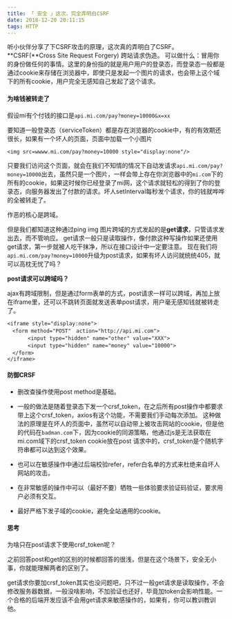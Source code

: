 ```yaml
---
title: 「 安全 」这次，完全弄明白CSRF
date: 2018-12-20 20:11:15
tags: HTTP
---
```

听小伙伴分享了下CSRF攻击的原理，这次真的弄明白了CSRF。
**CSRF\(**Cross Site Request Forgery\) 跨站请求伪造。
可以做什么：冒用你的身份做任何的事情。这里的身份指的就是用户用户的登录态，而登录态一般都是通过cookie来存储在浏览器中，即使只是发起一个图片的请求，也会带上这个域下的所有cookie，用户完全无感知自己发起了这个请求。
<!-- more -->

#### 为啥钱被转走了

假设mi有个付钱的接口是`api.mi.com/pay?money=10000&x=xx`

要知道一般登录态（serviceToken）都是存在浏览器的cookie中，有的有效期还很长，如果有一个坏人的页面，页面中加载一个小图片

```
<img src=wwww.mi.com/pay?money=10000 style="display:none"/>
```

只要我们访问这个页面，就会在我们不知情的情况下自动发请求`api.mi.com/pay?money=10000`出去，虽然只是一个图片，一样会带上存在你浏览器中的`mi.com`下的所有的cookie，如果这时候你已经登录了mi网，这个请求就轻松的得到了你的登录态，向服务器发出了付款的请求。坏人setInterval每秒发个请求，你的钱就哗哗的全被转走了。

作恶的核心是跨域。

但是我们都知道这种通过ping img 图片跨域的方式发起的是**get请求**，只管请求发出去，而不管响应。
get请求一般只是读取操作，像付款这种写操作如果还使用get请求，第一步就被人吃干抹净，所以在接口设计中一定要注意。
现在我们将`api.mi.com/pay?money=10000`升级为post请求，如果有坏人访问就统统405，就可以高枕无忧了吗？

**post请求可以跨域吗？**

ajax有跨域限制，但是通过form表单的方式，post请求一样可以跨域，再加上放在iframe里，还可以不跳转页面就发送表单post请求，用户毫无感知钱就被转走了。

```
<iframe style="display:none">
　<form method="POST"　action="http://api.mi.com">
　　　　<input type="hidden" name="other" value="XXX">
　　　　<input type="hidden" name="money" value="10000">
　</form>
</iframe>
```

#### 防御CRSF

* 删改查操作使用post method是基础。
* 一般的做法是随着登录态下发一个crsf\_token，在之后所有post操作中都要求带上这个crsf\_token，axios有这个功能，不需要我们手动每次添加。 这种做法的原理是在坏人的页面中，虽然可以自动带上被攻击网站的cookie，但是他的代码在`badman.com`下，因为cookie的同源策略，他通过js是无法获取在mi.com域下的crsf\_token cookie放在post 请求中的，crsf\_token是个随机字符串都可以达到这个效果。

* 也可以在敏感操作中通过后端校验refer，refer白名单的方式来杜绝来自坏人网站的攻击。

* 在非常敏感的操作中可以（最好不要）牺牲一些体验要求验证码验证，要求用户必须有交互。

* 最好严格下发子域的cookie，避免全站通用的cookie。

#### 思考

为啥只在post请求下使用crsf\_token呢？

之前回答post和get的区别的时候都回答的很浅，但是在这个场景下，安全无小事，你就能理解两者的区别了。

get请求你要加crsf\_token其实也没问题吧，只不过一般get请求是读取操作，不会修改服务器数据，一般没啥影响，不加验证也还好，毕竟加token会影响性能。一个合格的后端开发应该不会用get请求来敏感操作的，如果有，你可以教训教训他。